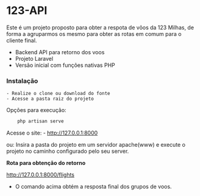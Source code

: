 # 123-API

Este é um projeto proposto para obter a respota de vôos da 123 Milhas, de forma a agruparmos os mesmo para obter as rotas em comum para o cliente final.

  - Backend API para retorno dos voos
  - Projeto Laravel
  - Versão inicial com funções nativas PHP

### Instalação

    - Realize o clone ou download do fonte
    - Acesse a pasta raiz do projeto
Opções para execução:
```bash
    php artisan serve        
```
Acesse o site:
    - http://127.0.0.1:8000

ou:
Insira a pasta do projeto em um servidor apache(www) e execute o projeto no caminho configurado pelo seu server.


**Rota para obtenção do retorno**

http://127.0.0.1:8000/flights

   - O comando acima obtém a resposta final dos grupos de voos.

 
[Laravel Docs]: https://laravel.com/docs/8.x/installation
[php]: https://www.php.net/docs.php
[123 Milhas]: https://123milhas.com/



